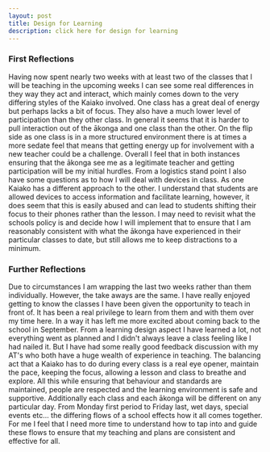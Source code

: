 ```yaml
---
layout: post
title: Design for Learning
description: click here for design for learning
---
```


### First Reflections ###

Having now spent nearly two weeks with at least two of the classes that I will be teaching in the upcoming weeks I can see some real differences in they way they act and interact, which mainly comes down to the very differing styles of the Kaiako involved. One class has a great deal of energy but perhaps lacks a bit of focus. They also have a much lower level of participation than they other class. In general it seems that it is harder to pull interaction out of the ākonga and one class than the other. On the flip side as one class is in a more structured environment there is at times a more sedate feel that means that getting energy up for involvement with a new teacher could be a challenge. Overall I feel that in both instances ensuring that the ākonga see me as a legitimate teacher and getting participation will be my initial hurdles. From a logistics stand point I also have some questions as to how I will deal with devices in class. As one Kaiako has a different approach to the other. I understand that students are allowed devices to access information and facilitate learning, however, it does seem that this is easily abused and can lead to students shifting their focus to their phones rather than the lesson. I may need to revisit what the schools policy is and decide how I will implement that to ensure that I am reasonably consistent with what the ākonga have experienced in their particular classes to date, but still allows me to keep distractions to a minimum.

### Further Reflections ###

Due to circumstances I am wrapping the last two weeks rather than them individually. However, the take aways are the same. I have really enjoyed getting to know the classes I have been given the opportunity to teach in front of. It has been a real privilege to learn from them and with them over my time here. In a way it has left me more excited about coming back to the school in September. From a learning design aspect I have learned a lot, not everything went as planned and I didn't always leave a class feeling like I had nailed it. But I have had some really good feedback discussion with my AT's who both have a huge wealth of experience in teaching. The balancing act that a Kaiako has to do during every class is a real eye opener, maintain the pace, keeping the focus, allowing a lesson and class to breathe and explore. All this while ensuring that behaviour and standards are maintained, people are respected and the learning environment is safe and supportive. Additionally each class and each ākonga will be different on any particular day. From Monday first period to Friday last, wet days, special events etc... the differing flows of a school effects how it all comes together. For me I feel that I need more time to understand how to tap into and guide these flows to ensure that my teaching and plans are consistent and effective for all. 
